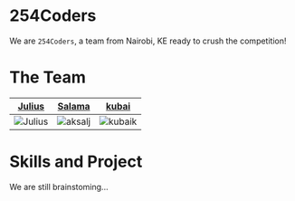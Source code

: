 254Coders
=========

We are `254Coders`, a team from Nairobi, KE ready to crush the competition!

The Team
========

| [Julius](https://github.com/njmwas) | [Salama](https://github.com/aksalj) | [kubai](https://github.com/kubaik) |
| ----------------------------------- | ----------------------------------- | ---------------------------------- |
| ![Julius](http://ntaftie.com/myportfolio/images/me.png) | ![aksalj](https://avatars0.githubusercontent.com/u/2534772?v=3&s=120) | ![kubaik](https://lh5.googleusercontent.com/-Vn3UxOfdxek/AAAAAAAAAAI/AAAAAAAAGEI/oNML1Pt8BEQ/s120-c/photo.jpg) |


Skills and Project
==================
We are still brainstoming...
